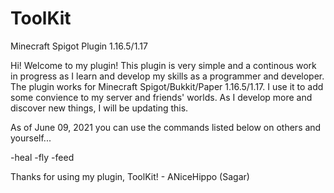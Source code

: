 # ToolKit
Minecraft Spigot Plugin 1.16.5/1.17


Hi! Welcome to my plugin! This plugin is very simple and a continous work in progress as I learn and develop my skills as a programmer and developer.
The plugin works for Minecraft Spigot/Bukkit/Paper 1.16.5/1.17. I use it to add some convience to my server and friends' worlds. As I develop more and discover new things, I will be updating this. 

As of June 09, 2021 you can use the commands listed below on others and yourself...

-heal
-fly
-feed 

Thanks for using my plugin, ToolKit! - ANiceHippo (Sagar)
